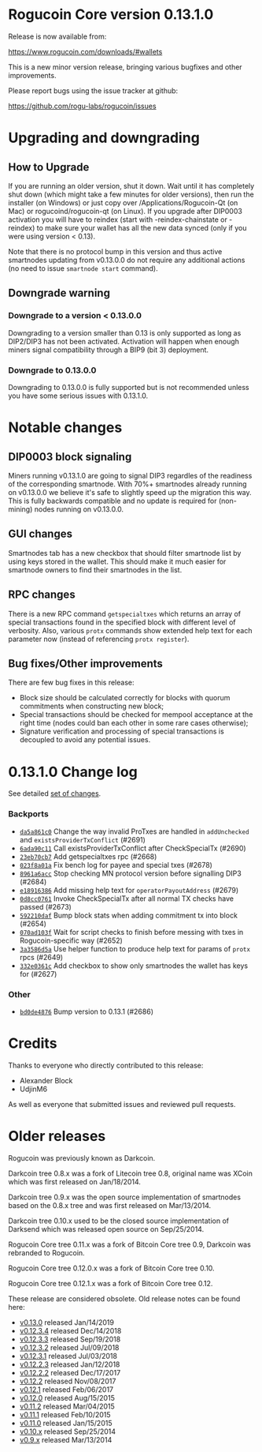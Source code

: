 Rogucoin Core version 0.13.1.0
==========================

Release is now available from:

  <https://www.rogucoin.com/downloads/#wallets>

This is a new minor version release, bringing various bugfixes and other improvements.

Please report bugs using the issue tracker at github:

  <https://github.com/rogu-labs/rogucoin/issues>


Upgrading and downgrading
=========================

How to Upgrade
--------------

If you are running an older version, shut it down. Wait until it has completely
shut down (which might take a few minutes for older versions), then run the
installer (on Windows) or just copy over /Applications/Rogucoin-Qt (on Mac) or
rogucoind/rogucoin-qt (on Linux). If you upgrade after DIP0003 activation you will
have to reindex (start with -reindex-chainstate or -reindex) to make sure
your wallet has all the new data synced (only if you were using version < 0.13).

Note that there is no protocol bump in this version and thus active smartnodes
updating from v0.13.0.0 do not require any additional actions (no need to issue
`smartnode start` command).

Downgrade warning
-----------------

### Downgrade to a version < 0.13.0.0

Downgrading to a version smaller than 0.13 is only supported as long as DIP2/DIP3
has not been activated. Activation will happen when enough miners signal compatibility
through a BIP9 (bit 3) deployment.

### Downgrade to 0.13.0.0

Downgrading to 0.13.0.0 is fully supported but is not recommended unless you have some serious issues with 0.13.1.0.

Notable changes
===============

DIP0003 block signaling
-----------------------
Miners running v0.13.1.0 are going to signal DIP3 regardles of the readiness of the corresponding smartnode.
With 70%+ smartnodes already running on v0.13.0.0 we believe it's safe to slightly speed up the migration
this way. This is fully backwards compatible and no update is required for (non-mining) nodes running on v0.13.0.0.

GUI changes
-----------
Smartnodes tab has a new checkbox that should filter smartnode list by using keys stored in the wallet.
This should make it much easier for smartnode owners to find their smartnodes in the list.

RPC changes
-----------
There is a new RPC command `getspecialtxes` which returns an array of special transactions found in the specified
block with different level of verbosity. Also, various `protx` commands show extended help text for each parameter
now (instead of referencing `protx register`).

Bug fixes/Other improvements
----------------------------
There are few bug fixes in this release:
- Block size should be calculated correctly for blocks with quorum commitments when constructing new block;
- Special transactions should be checked for mempool acceptance at the right time (nodes could ban each other
in some rare cases otherwise);
- Signature verification and processing of special transactions is decoupled to avoid any potential issues.

 0.13.1.0 Change log
===================

See detailed [set of changes](https://github.com/rogu-labs/rogucoin.compare/v0.13.0.0...rogucoin:v0.13.1.0).

### Backports

- [`da5a861c0`](https://github.com/rogu-labs/rogucoin.commit/da5a861c0) Change the way invalid ProTxes are handled in `addUnchecked` and `existsProviderTxConflict` (#2691)
- [`6ada90c11`](https://github.com/rogu-labs/rogucoin.commit/6ada90c11) Call existsProviderTxConflict after CheckSpecialTx (#2690)
- [`23eb70cb7`](https://github.com/rogu-labs/rogucoin.commit/23eb70cb7) Add getspecialtxes rpc (#2668)
- [`023f8a01a`](https://github.com/rogu-labs/rogucoin.commit/023f8a01a) Fix bench log for payee and special txes (#2678)
- [`8961a6acc`](https://github.com/rogu-labs/rogucoin.commit/8961a6acc) Stop checking MN protocol version before signalling DIP3 (#2684)
- [`e18916386`](https://github.com/rogu-labs/rogucoin.commit/e18916386) Add missing help text for `operatorPayoutAddress` (#2679)
- [`0d8cc0761`](https://github.com/rogu-labs/rogucoin.commit/0d8cc0761) Invoke CheckSpecialTx after all normal TX checks have passed (#2673)
- [`592210daf`](https://github.com/rogu-labs/rogucoin.commit/592210daf) Bump block stats when adding commitment tx into block (#2654)
- [`070ad103f`](https://github.com/rogu-labs/rogucoin.commit/070ad103f) Wait for script checks to finish before messing with txes in Rogucoin-specific way (#2652)
- [`3a3586d5a`](https://github.com/rogu-labs/rogucoin.commit/3a3586d5a) Use helper function to produce help text for params of `protx` rpcs (#2649)
- [`332e0361c`](https://github.com/rogu-labs/rogucoin.commit/332e0361c) Add checkbox to show only smartnodes the wallet has keys for (#2627)

### Other

- [`bd0de4876`](https://github.com/rogu-labs/rogucoin.commit/bd0de4876) Bump version to 0.13.1 (#2686)

Credits
=======

Thanks to everyone who directly contributed to this release:

- Alexander Block
- UdjinM6

As well as everyone that submitted issues and reviewed pull requests.

Older releases
==============

Rogucoin was previously known as Darkcoin.

Darkcoin tree 0.8.x was a fork of Litecoin tree 0.8, original name was XCoin
which was first released on Jan/18/2014.

Darkcoin tree 0.9.x was the open source implementation of smartnodes based on
the 0.8.x tree and was first released on Mar/13/2014.

Darkcoin tree 0.10.x used to be the closed source implementation of Darksend
which was released open source on Sep/25/2014.

Rogucoin Core tree 0.11.x was a fork of Bitcoin Core tree 0.9,
Darkcoin was rebranded to Rogucoin.

Rogucoin Core tree 0.12.0.x was a fork of Bitcoin Core tree 0.10.

Rogucoin Core tree 0.12.1.x was a fork of Bitcoin Core tree 0.12.

These release are considered obsolete. Old release notes can be found here:

- [v0.13.0](https://github.com/rogu-labs/rogucoin/blob/master/doc/release-notes/rogucoin/release-notes-0.13.0.md) released Jan/14/2019
- [v0.12.3.4](https://github.com/rogu-labs/rogucoin/blob/master/doc/release-notes/rogucoin/release-notes-0.12.3.4.md) released Dec/14/2018
- [v0.12.3.3](https://github.com/rogu-labs/rogucoin/blob/master/doc/release-notes/rogucoin/release-notes-0.12.3.3.md) released Sep/19/2018
- [v0.12.3.2](https://github.com/rogu-labs/rogucoin/blob/master/doc/release-notes/rogucoin/release-notes-0.12.3.2.md) released Jul/09/2018
- [v0.12.3.1](https://github.com/rogu-labs/rogucoin/blob/master/doc/release-notes/rogucoin/release-notes-0.12.3.1.md) released Jul/03/2018
- [v0.12.2.3](https://github.com/rogu-labs/rogucoin/blob/master/doc/release-notes/rogucoin/release-notes-0.12.2.3.md) released Jan/12/2018
- [v0.12.2.2](https://github.com/rogu-labs/rogucoin/blob/master/doc/release-notes/rogucoin/release-notes-0.12.2.2.md) released Dec/17/2017
- [v0.12.2](https://github.com/rogu-labs/rogucoin/blob/master/doc/release-notes/rogucoin/release-notes-0.12.2.md) released Nov/08/2017
- [v0.12.1](https://github.com/rogu-labs/rogucoin/blob/master/doc/release-notes/rogucoin/release-notes-0.12.1.md) released Feb/06/2017
- [v0.12.0](https://github.com/rogu-labs/rogucoin/blob/master/doc/release-notes/rogucoin/release-notes-0.12.0.md) released Aug/15/2015
- [v0.11.2](https://github.com/rogu-labs/rogucoin/blob/master/doc/release-notes/rogucoin/release-notes-0.11.2.md) released Mar/04/2015
- [v0.11.1](https://github.com/rogu-labs/rogucoin/blob/master/doc/release-notes/rogucoin/release-notes-0.11.1.md) released Feb/10/2015
- [v0.11.0](https://github.com/rogu-labs/rogucoin/blob/master/doc/release-notes/rogucoin/release-notes-0.11.0.md) released Jan/15/2015
- [v0.10.x](https://github.com/rogu-labs/rogucoin/blob/master/doc/release-notes/rogucoin/release-notes-0.10.0.md) released Sep/25/2014
- [v0.9.x](https://github.com/rogu-labs/rogucoin/blob/master/doc/release-notes/rogucoin/release-notes-0.9.0.md) released Mar/13/2014

